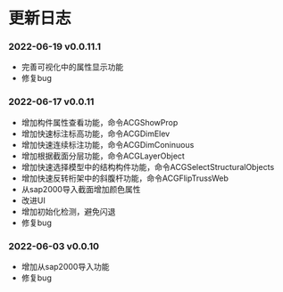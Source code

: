 # 更新日志

### 2022-06-19 v0.0.11.1
- 完善可视化中的属性显示功能
- 修复bug
### 2022-06-17 v0.0.11
- 增加构件属性查看功能，命令ACGShowProp
- 增加快速标注标高功能，命令ACGDimElev
- 增加快速连续标注功能，命令ACGDimConinuous
- 增加根据截面分层功能，命令ACGLayerObject
- 增加快速选择模型中的结构构件功能，命令ACGSelectStructuralObjects
- 增加快速反转桁架中的斜腹杆功能，命令ACGFlipTrussWeb
- 从sap2000导入截面增加颜色属性
- 改进UI
- 增加初始化检测，避免闪退
- 修复bug

### 2022-06-03 v0.0.10
- 增加从sap2000导入功能
- 修复bug

